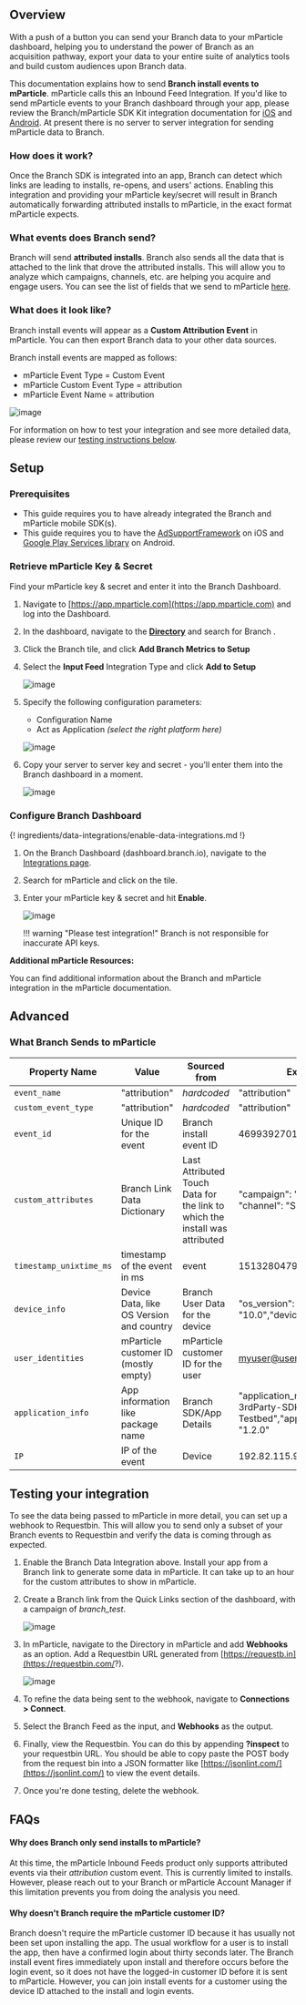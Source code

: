 ## Overview

With a push of a button you can send your Branch data to your mParticle dashboard, helping you to understand the power of Branch as an acquisition pathway, export your data to your entire suite of analytics tools and build custom audiences upon Branch data.

This documentation explains how to send **Branch install events to mParticle**. mParticle calls this an Inbound Feed Integration. If you'd like to send mParticle events to your Branch dashboard through your app, please review the Branch/mParticle SDK Kit integration documentation for [iOS](/apps/mparticle-ios/) and [Android](/apps/mparticle-android/). At present there is no server to server integration for sending mParticle data to Branch.

### How does it work?

Once the Branch SDK is integrated into an app, Branch can detect which links are leading to installs, re-opens, and users' actions. Enabling this integration and providing your mParticle key/secret will result in Branch automatically forwarding attributed installs to mParticle, in the exact format mParticle expects.

### What events does Branch send?

Branch will send **attributed installs**. Branch also sends all the data that is attached to the link that drove the attributed installs. This will allow you to analyze which campaigns, channels, etc. are helping you acquire and engage users. You can see the list of fields that we send to mParticle [here](#what-branch-sends-to-mparticle).

### What does it look like?

Branch install events will appear as a <notranslate>**Custom Attribution Event**</notranslate> in mParticle. You can then export Branch data to your other data sources.

Branch install events are mapped as follows:

- mParticle Event Type = Custom Event
- mParticle Custom Event Type = attribution
- mParticle Event Name = attribution

![image](/_assets/img/pages/integrations/mparticle/mparticle-showing-branch-data.png)

For information on how to test your integration and see more detailed data, please review our [testing instructions below](#testing-your-integration).

## Setup

### Prerequisites
- This guide requires you to have already integrated the Branch and mParticle mobile SDK(s).
- This guide requires you to have the [AdSupportFramework](/apps/ios-launch/#submitting-to-the-app-store) on iOS and [Google Play Services library](/apps/android-launch/#submitting-to-the-play-store) on Android.

### Retrieve mParticle Key & Secret

Find your mParticle key & secret and enter it into the Branch Dashboard.

1. Navigate to [https://app.mparticle.com](https://app.mparticle.com) and log into the Dashboard.
1. In the dashboard, navigate to the <notranslate>**[Directory](https://app.mparticle.com/directory)**</notranslate> and search for Branch .
1. Click the Branch tile, and click <notranslate>**Add Branch Metrics to Setup**</notranslate>
1. Select the <notranslate>**Input Feed**</notranslate> Integration Type and click <notranslate>**Add to Setup**</notranslate>

    ![image](/_assets/img/pages/integrations/mparticle/mparticle-add-feed-to-setup.png)

1. Specify the following configuration parameters:
    - Configuration Name
    - Act as Application _(select the right platform here)_

    ![image](/_assets/img/pages/integrations/mparticle/mparticle-configure-feed.png)

1. Copy your server to server key and secret - you'll enter them into the Branch dashboard in a moment.

    ![image](/_assets/img/pages/integrations/mparticle/mparticle-keys.png)


### Configure Branch Dashboard

{! ingredients/data-integrations/enable-data-integrations.md !}

1. On the Branch Dashboard (dashboard.branch.io), navigate to the [Integrations page](https://dashboard.branch.io/integrations).
1. Search for mParticle and click on the tile.
1. Enter your mParticle key & secret and hit <notranslate>**Enable**</notranslate>.

    ![image](/_assets/img/pages/integrations/mparticle/mparticle-export.png)

    !!! warning "Please test integration!"
        Branch is not responsible for inaccurate API keys.

**Additional mParticle Resources:**

You can find additional information about the Branch and mParticle integration in the mParticle documentation.

## Advanced

### What Branch Sends to mParticle

| Property Name | Value | Sourced from | Example
| --- | --- | --- | ---
| `event_name` | "attribution" | _hardcoded_ | "attribution"
| `custom_event_type` | "attribution" | _hardcoded_ | "attribution"
| `event_id` | Unique ID for the event | Branch install event ID | 469939270182891107
| `custom_attributes` | Branch Link Data Dictionary | Last Attributed Touch Data for the link to which the install was attributed | "campaign": "mParticle test", "channel": "Slack"
| `timestamp_unixtime_ms` | timestamp of the event in ms | event | 1513280479654
| `device_info` | Device Data, like OS Version and country | Branch User Data for the device | "os_version": "10.0","device_country": "US"
| `user_identities` | mParticle customer ID (mostly empty) | mParticle customer ID for the user | myuser@user.com
| `application_info` | App information like package name | Branch SDK/App Details | "application_name": "Branch-3rdParty-SDK-Testbed","application_version": "1.2.0"
| `IP` | IP of the event | Device | 192.82.115.928

## Testing your integration

To see the data being passed to mParticle in more detail, you can set up a webhook to Requestbin. This will allow you to send only a subset of your Branch events to Requestbin and verify the data is coming through as expected.

1. Enable the Branch Data Integration above. Install your app from a Branch link to generate some data in mParticle. It can take up to an hour for the custom attributes to show in mParticle.
1. Create a Branch link from the Quick Links section of the dashboard, with a campaign of *branch_test*.

    ![image](/_assets/img/pages/integrations/mparticle/mparticle-test-link.png)

1. In mParticle, navigate to the Directory in mParticle and add <notranslate>**Webhooks**</notranslate> as an option. Add a Requestbin URL generated from [https://requestb.in](https://requestbin.com/?).

    ![image](/_assets/img/pages/integrations/mparticle/mparticle-add-webhooks.png)

1. To refine the data being sent to the webhook, navigate to <notranslate>**Connections > Connect**</notranslate>.
1. Select the Branch Feed as the input, and <notranslate>**Webhooks**</notranslate> as the output.
1. Finally, view the Requestbin. You can do this by appending <notranslate>**?inspect**</notranslate> to your requestbin URL. You should be able to copy paste the POST body from the request bin into a JSON formatter like [https://jsonlint.com/](https://jsonlint.com/) to view the event details.
1. Once you're done testing, delete the webhook.

## FAQs

#### Why does Branch only send installs to mParticle?

At this time, the mParticle Inbound Feeds product only supports attributed events via their <notranslate>_attribution_</notranslate> custom event. This is currently limited to installs. However, please reach out to your Branch or mParticle Account Manager if this limitation prevents you from doing the analysis you need.

#### Why doesn't Branch require the mParticle customer ID?

Branch doesn't require the mParticle customer ID because it has usually not been set upon installing the app. The usual workflow for a user is to install the app, then have a confirmed login about thirty seconds later. The Branch install event fires immediately upon install and therefore occurs before the login event, so it does not have the logged-in customer ID before it is sent to mParticle. However, you can join install events for a customer using the device ID attached to the install and login events.
